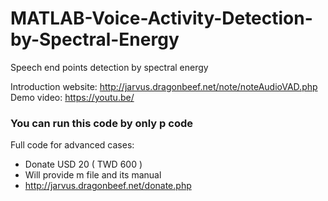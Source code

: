 # MATLAB-Voice-Activity-Detection-by-Spectral-Energy
Speech end points detection by spectral energy

Introduction website: http://jarvus.dragonbeef.net/note/noteAudioVAD.php
Demo video: https://youtu.be/

### You can run this code by only p code
Full code for advanced cases:
- Donate USD 20 ( TWD 600 )
- Will provide m file and its manual
- http://jarvus.dragonbeef.net/donate.php
